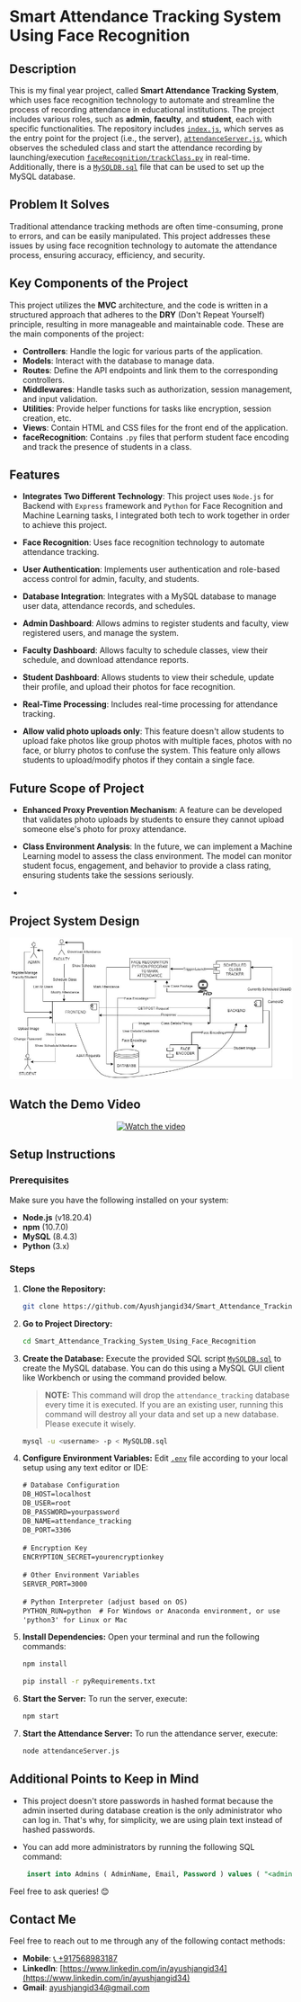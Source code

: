 # Smart Attendance Tracking System Using Face Recognition

## Description
This is my final year project, called __Smart Attendance Tracking System__, which uses face recognition technology to automate and streamline the process of recording attendance in educational institutions. The project includes various roles, such as __admin__, __faculty__, and __student__, each with specific functionalities. The repository includes [`index.js`](index.js ), which serves as the entry point for the project (i.e., the server), [`attendanceServer.js`](attendanceServer.js), which observes the scheduled class and start the attendance recording by launching/execution [`faceRecognition/trackClass.py`](faceRecognition/trackClass.py) in real-time. Additionally, there is a [`MySQLDB.sql`](MySQLDB.sql ) file that can be used to set up the MySQL database.

## Problem It Solves
Traditional attendance tracking methods are often time-consuming, prone to errors, and can be easily manipulated. This project addresses these issues by using face recognition technology to automate the attendance process, ensuring accuracy, efficiency, and security.

## Key Components of the Project
This project utilizes the **MVC** architecture, and the code is written in a structured approach that adheres to the **DRY** (Don't Repeat Yourself) principle, resulting in more manageable and maintainable code. These are the main components of the project:  
- **Controllers**: Handle the logic for various parts of the application.
- **Models**: Interact with the database to manage data.
- **Routes**: Define the API endpoints and link them to the corresponding controllers.
- **Middlewares**: Handle tasks such as authorization, session management, and input validation.
- **Utilities**: Provide helper functions for tasks like encryption, session creation, etc.
- **Views**: Contain HTML and CSS files for the front end of the application.
- **faceRecognition**: Contains `.py` files that perform student face encoding and track the presence of students in a class.

## Features

- **Integrates Two Different Technology**: This project uses `Node.js` for Backend with `Express` framework and `Python` for Face Recognition and Machine Learning tasks, I integrated both tech to work together in order to achieve this project.

- **Face Recognition**: Uses face recognition technology to automate attendance tracking.
  
- **User Authentication**: Implements user authentication and role-based access control for admin, faculty, and students.

- **Database Integration**: Integrates with a MySQL database to manage user data, attendance records, and schedules.

- **Admin Dashboard**: Allows admins to register students and faculty, view registered users, and manage the system.

- **Faculty Dashboard**: Allows faculty to schedule classes, view their schedule, and download attendance reports.

- **Student Dashboard**: Allows students to view their schedule, update their profile, and upload their photos for face recognition.

- **Real-Time Processing**: Includes real-time processing for attendance tracking.

- **Allow valid photo uploads only**: This feature doesn't allow students to upload fake photos like group photos with multiple faces, photos with no face, or blurry photos to confuse the system. This feature only allows students to upload/modify photos if they contain a single face.

## Future Scope of Project

- **Enhanced Proxy Prevention Mechanism**: A feature can be developed that validates photo uploads by students to ensure they cannot upload someone else's photo for proxy attendance.
  
- **Class Environment Analysis**: In the future, we can implement a Machine Learning model to assess the class environment. The model can monitor student focus, engagement, and behavior to provide a class rating, ensuring students take the sessions seriously.
- 

## Project System Design

<div align="center">
  <img src="https://raw.githubusercontent.com/Ayushjangid34/Smart_Attendance_Tracking_System_Using_Face_Recognition/main/SysDesign.jpg" alt="System design image link">
</div>



## Watch the Demo Video

<div align="center">
  <a href="https://www.youtube.com/watch?v=cgQspYHmSPI">
    <img src="https://img.youtube.com/vi/cgQspYHmSPI/0.jpg" alt="Watch the video">
  </a>
</div>






## Setup Instructions

### Prerequisites

Make sure you have the following installed on your system:

- **Node.js** (v18.20.4)
- **npm** (10.7.0)
- **MySQL** (8.4.3)
- **Python** (3.x)

### Steps

1. **Clone the Repository:**

   ```bash
   git clone https://github.com/Ayushjangid34/Smart_Attendance_Tracking_System_Using_Face_Recognition.git
   ```

2. **Go to Project Directory:**

   ```bash
   cd Smart_Attendance_Tracking_System_Using_Face_Recognition
   ```

3. **Create the Database:** Execute the provided SQL script [`MySQLDB.sql`](MySQLDB.sql) to create the MySQL database. You can do this using a MySQL GUI client like Workbench or using the command provided below.

   > **NOTE:** This command will drop the `attendance_tracking` database every time it is executed. If you are an existing user, running this command will destroy all your data and set up a new database. Please execute it wisely.

   ```bash
   mysql -u <username> -p < MySQLDB.sql
   ```

4. **Configure Environment Variables:**
    Edit [`.env`](.env) file according to your local setup using any text editor or IDE:

    ```properties
    # Database Configuration
    DB_HOST=localhost
    DB_USER=root
    DB_PASSWORD=yourpassword
    DB_NAME=attendance_tracking
    DB_PORT=3306

    # Encryption Key
    ENCRYPTION_SECRET=yourencryptionkey

    # Other Environment Variables
    SERVER_PORT=3000

    # Python Interpreter (adjust based on OS)
    PYTHON_RUN=python  # For Windows or Anaconda environment, or use 'python3' for Linux or Mac
    ```

5. **Install Dependencies:** Open your terminal and run the following commands:

   ```bash
   npm install
   ```

   ```bash
   pip install -r pyRequirements.txt
   ```

6. **Start the Server:** To run the server, execute:

   ```bash
   npm start
   ```

7. **Start the Attendance Server:** To run the attendance server, execute:

   ```bash
   node attendanceServer.js
   ```

## Additional Points to Keep in Mind
- This project doesn't store passwords in hashed format because the admin inserted during database creation is the only administrator who can log in. That's why, for simplicity, we are using plain text instead of hashed passwords.
- You can add more administrators by running the following SQL command:

  ```sql
   insert into Admins ( AdminName, Email, Password ) values ( "<admin name>" , "<admingmailid>" , "<adminpassword>" ); 
   ```

Feel free to ask queries! 😊
## Contact Me

Feel free to reach out to me through any of the following contact methods:

- **Mobile**: [📞 +917568983187](tel:+917568983187)
- **LinkedIn**: [https://www.linkedin.com/in/ayushjangid34](https://www.linkedin.com/in/ayushjangid34)
- **Gmail**: [ayushjangid34@gmail.com](mailto:ayushjangid34@gmail.com)
